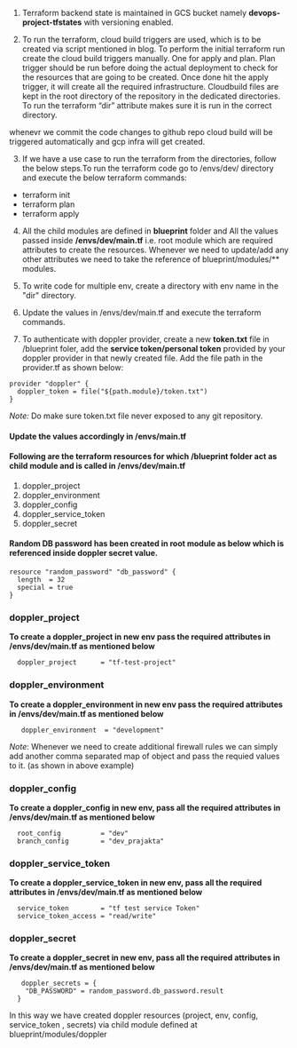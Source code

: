 1. Terraform backend state is maintained in GCS bucket namely **devops-project-tfstates** with versioning enabled.

2. To run the terraform, cloud build triggers are used, which is to be created via script mentioned in blog. To perform the  initial terraform run create the cloud build triggers manually. One for apply and plan.
Plan trigger should be run before doing the actual deployment to check for the resources that are going to be created.
Once done hit the apply trigger, it will create all the required infrastructure.
Cloudbuild files are kept in the root directory of the repository in the dedicated directories.
To run the terraform “dir” attribute makes sure it is run in the correct directory.

whenevr we commit the code changes to github repo cloud build will be triggered automatically and gcp infra will get created.

3. If we have a use case to run the terraform from the directories, follow the below steps.To run the terraform code go to /envs/dev/ directory and execute the below terraform commands:
- terraform init
- terraform plan
- terraform apply

4. All the child modules are defined in **blueprint** folder and All the values passed inside **/envs/dev/main.tf** i.e. root module which are required attributes to create the resources. Whenever we need to update/add any other attributes we need to take the reference of blueprint/modules/** modules.

5. To write code for multiple env, create a directory with env name in the "dir" directory.

6. Update the values in /envs/dev/main.tf and execute the terraform commands.

7. To authenticate with doppler provider, create a new **token.txt** file in /blueprint foler, add the **service token/personal token** provided by your doppler provider in that newly created file. Add the file path in the provider.tf as shown below:
```
provider "doppler" {
  doppler_token = file("${path.module}/token.txt") 
}
```
*Note:* Do make sure token.txt file never exposed to any git repository.

#### Update the values accordingly in /envs/main.tf

#### Following are the terraform resources for which /blueprint folder act as child module and is called in /envs/dev/main.tf

1. doppler_project
2. doppler_environment
3. doppler_config
4. doppler_service_token
5. doppler_secret

#### Random DB password has been created in root module as below which is referenced inside doppler secret value.
```
resource "random_password" "db_password" {
  length  = 32
  special = true
}
```
### doppler_project
**To create a doppler_project in new env pass the required attributes in /envs/dev/main.tf as mentioned below** 
```
  doppler_project      = "tf-test-project"
```
### doppler_environment
**To create a doppler_environment in new env pass the required attributes in /envs/dev/main.tf as mentioned below**
```
   doppler_environment  = "development"
```
*Note*: Whenever we need to create additional firewall rules we can simply add another comma separated map of object and pass the requied values to it. (as shown in above example)

### doppler_config
**To create a doppler_config in new env, pass all the required attributes in /envs/dev/main.tf as mentioned below**
```
  root_config          = "dev"
  branch_config        = "dev_prajakta"
 ```

### doppler_service_token
**To create a doppler_service_token in new env, pass all the required attributes in /envs/dev/main.tf as mentioned below**
```
  service_token        = "tf test service Token"
  service_token_access = "read/write"
 ```
### doppler_secret
**To create a doppler_secret in new env, pass all the required attributes in /envs/dev/main.tf as mentioned below**
```
   doppler_secrets = {
    "DB_PASSWORD" = random_password.db_password.result
  }
 ```

In this way we have created doppler resources (project, env, config, service_token , secrets) via child module defined at blueprint/modules/doppler


